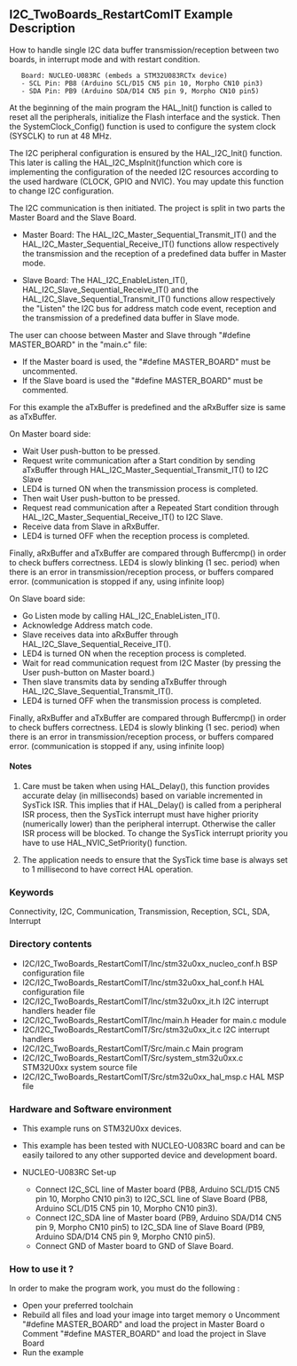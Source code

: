 ## <b>I2C_TwoBoards_RestartComIT Example Description</b>

How to handle single I2C data buffer transmission/reception between two boards, 
in interrupt mode and with restart condition.

       Board: NUCLEO-U083RC (embeds a STM32U083RCTx device)
       - SCL Pin: PB8 (Arduino SCL/D15 CN5 pin 10, Morpho CN10 pin3)
       - SDA Pin: PB9 (Arduino SDA/D14 CN5 pin 9, Morpho CN10 pin5)

At the beginning of the main program the HAL_Init() function is called to reset 
all the peripherals, initialize the Flash interface and the systick.
Then the SystemClock_Config() function is used to configure the system
clock (SYSCLK) to run at 48 MHz.

The I2C peripheral configuration is ensured by the HAL_I2C_Init() function.
This later is calling the HAL_I2C_MspInit()function which core is implementing
the configuration of the needed I2C resources according to the used hardware (CLOCK, 
GPIO and NVIC). You may update this function to change I2C configuration.

The I2C communication is then initiated.
The project is split in two parts the Master Board and the Slave Board.

 - Master Board: 
   The HAL_I2C_Master_Sequential_Transmit_IT() and the HAL_I2C_Master_Sequential_Receive_IT() functions 
   allow respectively the transmission and the reception of a predefined data buffer
   in Master mode.

 - Slave Board: 
   The HAL_I2C_EnableListen_IT(), HAL_I2C_Slave_Sequential_Receive_IT() and the HAL_I2C_Slave_Sequential_Transmit_IT() functions 
   allow respectively the "Listen" the I2C bus for address match code event, reception and the transmission of a predefined data buffer
   in Slave mode.

The user can choose between Master and Slave through "#define MASTER_BOARD"
in the "main.c" file:

- If the Master board is used, the "#define MASTER_BOARD" must be uncommented.
- If the Slave board is used the "#define MASTER_BOARD" must be commented.

For this example the aTxBuffer is predefined and the aRxBuffer size is same as aTxBuffer.

On Master board side:

 - Wait User push-button to be pressed.
 - Request write communication after a Start condition by sending aTxBuffer through HAL_I2C_Master_Sequential_Transmit_IT() to I2C Slave 
 - LED4 is turned ON when the transmission process is completed.
 - Then wait User push-button to be pressed.
 - Request read communication after a Repeated Start condition through HAL_I2C_Master_Sequential_Receive_IT() to I2C Slave.
 - Receive data from Slave in aRxBuffer.
 - LED4 is turned OFF when the reception process is completed.

Finally, aRxBuffer and aTxBuffer are compared through Buffercmp() in order to 
check buffers correctness.
LED4 is slowly blinking (1 sec. period) when there is an error in transmission/reception process,
or buffers compared error. (communication is stopped if any, using infinite loop)

On Slave board side:

 - Go Listen mode by calling HAL_I2C_EnableListen_IT().
 - Acknowledge Address match code.
 - Slave receives data into aRxBuffer through HAL_I2C_Slave_Sequential_Receive_IT().
 - LED4 is turned ON when the reception process is completed.
 - Wait for read communication request from I2C Master (by pressing the User push-button on Master board.)
 - Then slave transmits data by sending aTxBuffer through HAL_I2C_Slave_Sequential_Transmit_IT().
 - LED4 is turned OFF when the transmission process is completed.

Finally, aRxBuffer and aTxBuffer are compared through Buffercmp() in order to 
check buffers correctness.
LED4 is slowly blinking (1 sec. period) when there is an error in transmission/reception process,
or buffers compared error. (communication is stopped if any, using infinite loop)

#### <b>Notes</b>

 1. Care must be taken when using HAL_Delay(), this function provides accurate delay (in milliseconds)
    based on variable incremented in SysTick ISR. This implies that if HAL_Delay() is called from
    a peripheral ISR process, then the SysTick interrupt must have higher priority (numerically lower)
    than the peripheral interrupt. Otherwise the caller ISR process will be blocked.
    To change the SysTick interrupt priority you have to use HAL_NVIC_SetPriority() function.

 1. The application needs to ensure that the SysTick time base is always set to 1 millisecond
    to have correct HAL operation.

### <b>Keywords</b>

Connectivity, I2C, Communication, Transmission, Reception, SCL, SDA, Interrupt

### <b>Directory contents</b> 

  - I2C/I2C_TwoBoards_RestartComIT/Inc/stm32u0xx_nucleo_conf.h     BSP configuration file
  - I2C/I2C_TwoBoards_RestartComIT/Inc/stm32u0xx_hal_conf.h    HAL configuration file
  - I2C/I2C_TwoBoards_RestartComIT/Inc/stm32u0xx_it.h          I2C interrupt handlers header file
  - I2C/I2C_TwoBoards_RestartComIT/Inc/main.h                  Header for main.c module  
  - I2C/I2C_TwoBoards_RestartComIT/Src/stm32u0xx_it.c          I2C interrupt handlers
  - I2C/I2C_TwoBoards_RestartComIT/Src/main.c                  Main program
  - I2C/I2C_TwoBoards_RestartComIT/Src/system_stm32u0xx.c      STM32U0xx system source file
  - I2C/I2C_TwoBoards_RestartComIT/Src/stm32u0xx_hal_msp.c     HAL MSP file    

### <b>Hardware and Software environment</b>

  - This example runs on STM32U0xx devices.

  - This example has been tested with NUCLEO-U083RC board and can be
    easily tailored to any other supported device and development board.    

  - NUCLEO-U083RC Set-up

    - Connect I2C_SCL line of Master board (PB8, Arduino SCL/D15 CN5 pin 10, Morpho CN10 pin3) to I2C_SCL line of Slave Board (PB8, Arduino SCL/D15 CN5 pin 10, Morpho CN10 pin3).
    - Connect I2C_SDA line of Master board (PB9, Arduino SDA/D14 CN5 pin 9, Morpho CN10 pin5) to I2C_SDA line of Slave Board (PB9, Arduino SDA/D14 CN5 pin 9, Morpho CN10 pin5).
    - Connect GND of Master board to GND of Slave Board.

### <b>How to use it ?</b>

In order to make the program work, you must do the following :

 - Open your preferred toolchain 
 - Rebuild all files and load your image into target memory
    o Uncomment "#define MASTER_BOARD" and load the project in Master Board
    o Comment "#define MASTER_BOARD" and load the project in Slave Board
 - Run the example

